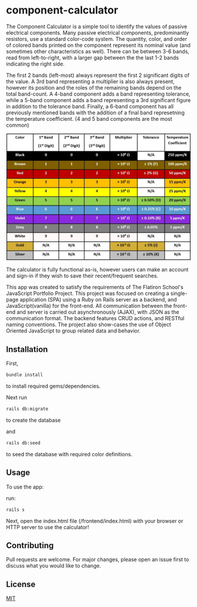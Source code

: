 # component-calculator

The Component Calculator is a simple tool to identify the values of passive electrical components.  Many passive electrical components, predominantly resistors, use a standard color-code system. The quantity, color, and order of colored bands printed on the component represent its nominal value (and sometimes other characteristics as well). There can be between 3-6 bands, read from left-to-right, with a larger gap between the the last 1-2 bands indicating the right side.

The first 2 bands (left-most) always represent the first 2 significant digits of the value.  A 3rd band representing a multiplier is also always present, however its position and the roles of the remaining bands depend on the total band-count.  A 4-band component adds a band representing tolerance, while a 5-band component adds a band representing a 3rd significant figure in addition to the tolerance band. Finally, a 6-band component has all previously mentioned bands with the addition of a final band represetning the temperature coefficient.  (4 and 5 band components are the most common)

![alt text](https://github.com/Never2Far/component-calculator/blob/master/frontend/src/images/color-chart.jpg?raw=true)

The calculator is fully functional as-is, however users can make an account and sign-in if they wish to save their recent/frequent searches.

This app was created to satisfy the requirements of The Flatiron School's JavaScript Portfolio Project.  This project was focused on creating a single-page application (SPA) using a Ruby on Rails server as a backend, and JavaScript(vanilla) for the front-end. All communication between the front-end and server is carried out asynchronously (AJAX), with JSON as the communication format. The backend features CRUD actions, and RESTful naming conventions. The project also show-cases the use of Object Oriented JavaScript to group related data and behavior.

## Installation

First,
```bash
bundle install
```
to install required gems/dependencies.

Next run
```bash
rails db:migrate
```
to create the database

and
```bash
rails db:seed
```
to seed the database with required color definitions.
## Usage

To use the app:

run:
```bash
rails s
```

Next, open the index.html file (/frontend/index.html) with your browser or HTTP server to use the calculator!

## Contributing

Pull requests are welcome. For major changes, please open an issue first to discuss what you would like to change.

## License
[MIT](https://choosealicense.com/licenses/mit/)
